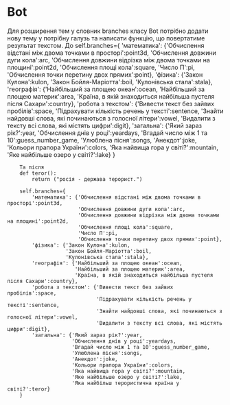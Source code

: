 # Bot
Для розширення тем у словник branches класу Bot потрібно додати нову тему у потрібну галузь та написати функцію, що повертатиме результат текстом.
До
self.branches={
            'математика': {'Обчислення відстані між двома точками в просторі':point3d,
                           'Обчислення довжини дуги кола':arc,
                           'Обчислення довжини відрізка між двома точками на площині':point2d,
                           'Обчислення площі кола':square,
                           'Число П':pi,
                           'Обчислення точки перетину двох прямих':point},
            'фізика': {'Закон Кулона':kulon,
                       'Закон Бойля-Маріотта':boil,
                       'Кулонівська стала':stala},
            'географія': {'Найбільший за площею океан':ocean,
                          'Найбільший за площею материк':area,
                          'Країна, в якій знаходиться найбільша пустеля після Сахари':country},
            'робота з текстом': {'Вивести текст без зайвих пробілів':space,
                                 'Підрахувати кількість речень у тексті':sentence,
                                 'Знайти найдовші слова, які починаються з голосної літери':vowel,
                                 'Видалити з тексту всі слова, які містять цифри':digit},
            'загальна': {'Який зараз рік?':year,
                         'Обчислення днів у році':yeardays,
                         'Вгадай число між 1 та 10':guess_number_game,
                         'Улюблена пісня':songs,
                         'Анекдот':joke,
                         'Кольори прапора України':colors,
                         'Яка найвища гора у світі?':mountain,
                         'Яке найбільше озеро у світі?':lake}
        } 
        
        Та після
        def teror():
            return ("росія - держава терорист.")
        
        self.branches={
            'математика': {'Обчислення відстані між двома точками в просторі':point3d,
                           'Обчислення довжини дуги кола':arc,
                           'Обчислення довжини відрізка між двома точками на площині':point2d,
                           'Обчислення площі кола':square,
                           'Число П':pi,
                           'Обчислення точки перетину двох прямих':point},
            'фізика': {'Закон Кулона':kulon,
                       'Закон Бойля-Маріотта':boil,
                       'Кулонівська стала':stala},
            'географія': {'Найбільший за площею океан':ocean,
                          'Найбільший за площею материк':area,
                          'Країна, в якій знаходиться найбільша пустеля після Сахари':country},
            'робота з текстом': {'Вивести текст без зайвих пробілів':space,
                                 'Підрахувати кількість речень у тексті':sentence,
                                 'Знайти найдовші слова, які починаються з голосної літери':vowel,
                                 'Видалити з тексту всі слова, які містять цифри':digit},
            'загальна': {'Який зараз рік?':year,
                         'Обчислення днів у році':yeardays,
                         'Вгадай число між 1 та 10':guess_number_game,
                         'Улюблена пісня':songs,
                         'Анекдот':joke,
                         'Кольори прапора України':colors,
                         'Яка найвища гора у світі?':mountain,
                         'Яке найбільше озеро у світі?':lake,
                         'Яка найбільш терористична країна у світі?':teror}
        } 
